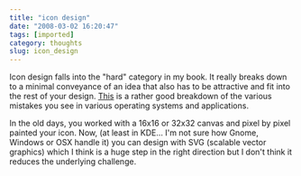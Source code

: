 ```yaml
---
title: "icon design"
date: "2008-03-02 16:20:47"
tags: [imported]
category: thoughts
slug: icon_design
---
```

	
Icon design falls into the "hard" category in my book.  It really breaks down to a minimal conveyance of an idea that also has to be attractive and fit into the rest of your design.  <a href="http://turbomilk.com/truestories/cookbook/criticism/10-mistakes-in-icon-design/">This</a> is a rather good breakdown of the various mistakes you see in various operating systems and applications.

In the old days, you worked with a 16x16 or 32x32 canvas and pixel by pixel painted your icon.  Now, (at least in KDE... I'm not sure how Gnome, Windows or OSX handle it) you can design with SVG (scalable vector graphics) which I think is a huge step in the right direction but I don't think it reduces the underlying challenge.
